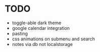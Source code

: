 # TODO
- toggle-able dark theme
- google calendar integration
- pasting
- css animations on submenu and search
- notes via db not localstorage
